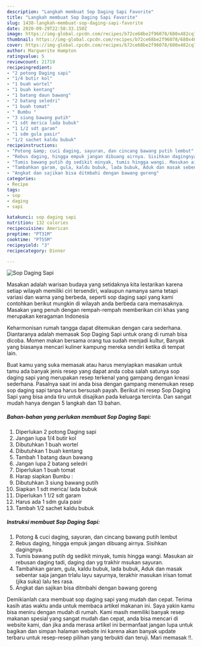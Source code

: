 ```yaml
---
description: "Langkah membuat Sop Daging Sapi Favorite"
title: "Langkah membuat Sop Daging Sapi Favorite"
slug: 1438-langkah-membuat-sop-daging-sapi-favorite
date: 2020-09-29T22:58:33.150Z
image: https://img-global.cpcdn.com/recipes/b72ce68be2f96078/680x482cq70/sop-daging-sapi-foto-resep-utama.jpg
thumbnail: https://img-global.cpcdn.com/recipes/b72ce68be2f96078/680x482cq70/sop-daging-sapi-foto-resep-utama.jpg
cover: https://img-global.cpcdn.com/recipes/b72ce68be2f96078/680x482cq70/sop-daging-sapi-foto-resep-utama.jpg
author: Marguerite Hampton
ratingvalue: 5
reviewcount: 21719
recipeingredient:
- "2 potong Daging sapi"
- "1/4 butir kol"
- "1 buah wortel"
- "1 buah kentang"
- "1 batang daun bawang"
- "2 batang seledri"
- "1 buah tomat"
- " Bumbu "
- "3 siung bawang putih"
- "1 sdt merica lada bubuk"
- "1 1/2 sdt garam"
- "1 sdm gula pasir"
- "1/2 sachet kaldu bubuk"
recipeinstructions:
- "Potong &amp; cuci daging, sayuran, dan cincang bawang putih lembut"
- "Rebus daging, hingga empuk jangan dibuang airnya. Sisihkan dagingnya."
- "Tumis bawang putih dg sedikit minyak, tumis hingga wangi. Masukan air rebusan daging tadi, daging dan yg trakhir msukan sayuran."
- "Tambahkan garam, gula, kaldu bubuk, lada bubuk, Aduk dan masak sebentar saja jangan trlalu layu sayurnya, terakhir masukan irisan tomat (jika suka) lalu tes rasa."
- "Angkat dan sajikan bisa ditmbahi dengan bawang goreng"
categories:
- Recipe
tags:
- sop
- daging
- sapi

katakunci: sop daging sapi 
nutrition: 132 calories
recipecuisine: American
preptime: "PT31M"
cooktime: "PT55M"
recipeyield: "3"
recipecategory: Dinner

---
```



![Sop Daging Sapi](https://img-global.cpcdn.com/recipes/b72ce68be2f96078/680x482cq70/sop-daging-sapi-foto-resep-utama.jpg)

Masakan adalah warisan budaya yang setidaknya kita lestarikan karena setiap wilayah memiliki ciri tersendiri, walaupun namanya sama tetapi variasi dan warna yang berbeda, seperti sop daging sapi yang kami contohkan berikut mungkin di wilayah anda berbeda cara memasaknya. Masakan yang penuh dengan rempah-rempah memberikan ciri khas yang merupakan keragaman Indonesia

Keharmonisan rumah tangga dapat ditemukan dengan cara sederhana. Diantaranya adalah memasak Sop Daging Sapi untuk orang di rumah bisa dicoba. Momen makan bersama orang tua sudah menjadi kultur, Banyak yang biasanya mencari kuliner kampung mereka sendiri ketika di tempat lain.



Buat kamu yang suka memasak atau harus menyiapkan masakan untuk tamu ada banyak jenis resep yang dapat anda coba salah satunya sop daging sapi yang merupakan resep terkenal yang gampang dengan kreasi sederhana. Pasalnya saat ini anda bisa dengan gampang menemukan resep sop daging sapi tanpa harus bersusah payah.
Berikut ini resep Sop Daging Sapi yang bisa anda tiru untuk disajikan pada keluarga tercinta. Dan sangat mudah hanya dengan 5 langkah dan 13 bahan.


<!--inarticleads1-->

##### Bahan-bahan yang perlukan membuat Sop Daging Sapi:

1. Diperlukan 2 potong Daging sapi
1. Jangan lupa 1/4 butir kol
1. Dibutuhkan 1 buah wortel
1. Dibutuhkan 1 buah kentang
1. Tambah 1 batang daun bawang
1. Jangan lupa 2 batang seledri
1. Diperlukan 1 buah tomat
1. Harap siapkan  Bumbu :
1. Dibutuhkan 3 siung bawang putih
1. Siapkan 1 sdt merica/ lada bubuk
1. Diperlukan 1 1/2 sdt garam
1. Harus ada 1 sdm gula pasir
1. Tambah 1/2 sachet kaldu bubuk




<!--inarticleads2-->

##### Instruksi membuat  Sop Daging Sapi:

1. Potong &amp; cuci daging, sayuran, dan cincang bawang putih lembut
1. Rebus daging, hingga empuk jangan dibuang airnya. Sisihkan dagingnya.
1. Tumis bawang putih dg sedikit minyak, tumis hingga wangi. Masukan air rebusan daging tadi, daging dan yg trakhir msukan sayuran.
1. Tambahkan garam, gula, kaldu bubuk, lada bubuk, Aduk dan masak sebentar saja jangan trlalu layu sayurnya, terakhir masukan irisan tomat (jika suka) lalu tes rasa.
1. Angkat dan sajikan bisa ditmbahi dengan bawang goreng




Demikianlah cara membuat sop daging sapi yang mudah dan cepat. Terima kasih atas waktu anda untuk membaca artikel makanan ini. Saya yakin kamu bisa meniru dengan mudah di rumah. Kami masih memiliki banyak resep makanan spesial yang sangat mudah dan cepat, anda bisa mencari di website kami, dan jika anda merasa artikel ini bermanfaat jangan lupa untuk bagikan dan simpan halaman website ini karena akan banyak update terbaru untuk resep-resep pilihan yang terbukti dan teruji. Mari memasak !!. 
